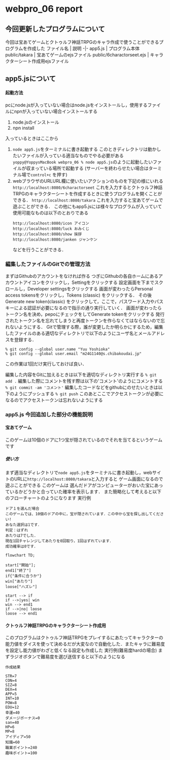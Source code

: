 # webpro_06 report
## 今回更新したプログラムについて
今回は宝あてゲームとクトゥルフ神話TRPGのキャラ作成で使うことができるプログラムを作成した
ファイル名 | 説明
-|-
app5.js | プログラム本体
public/takara |  宝あてゲームのejsファイル
public/6charactorseet.ejs | キャラクターシート作成用ejsファイル

## app5.jsについて
#### 起動方法
pcにnode.jsが入っていない場合はnode.jsをインストールし，使用するファイルにnpnが入っていない場合インストールする
1.  node.jsのインストール</br>
2.  npn install

入っているときはここから

1. ```node app5.js```をターミナルに書き起動する
このときディレクトリは動かしたいファイルが入っている適当なものでやる必要がある
```yoppy@YoppysMacBook webpro_06 % node app5.js```のように起動したいファイルが収まっている場所で起動する
(サーバーを終わらせたい場合はターミナル場で```control+c``` を押す)
1. webブラウザのURLURL欄に使いたいアクションのものを下記の様にいれる
    ```http://localhost:8080/6charactorseet```
    これを入力するとクトゥルフ神話TRPGのキャラクターシートを作成するときに使うプログラムを開くことができる．
    ```http://localhost:8080/takara```
    これを入力すると宝あてゲームで遊ぶことができる．
    この他にもapp5.jsには様々なプログラムが入っていて使用可能なものは以下のとおりである
    ```
    http://localhost:8080/icon アイコン
    http://localhost:8080/luck おみくじ
    http://localhost:8080/show 挨拶
    http://localhost:8080/janken ジャンケン
    ```
    などを行うことができる．

### 編集したファイルのGitでの管理方法
まずはGithubのアカウントをなければ作る 
つぎにGithubの各自ホームにあるアカウントアイコンをクリックし，Settingをクリックする
設定画面を下までスクロールし，Developer settingsをクリックする
画面が変わったらPersonal access tokensをクリックし，Tokens (classic) をクリックする．
その後Generate new token(classic) をクリックして，ここで，パスワード入力やパスキーによる認証が必要になるので指示の通り実行していく．
画面が変わったらトークン名を決め，pepoにチェックをしてGenerate tokenをクリックする
発行されたトークン名を忘れてしまうと再度トークンを作らなくてはならないので忘れないようにする．
Gitで管理する際，誰が変更したか明らかにするため，編集したファイルのある適切なディレクトリで以下のようにユーザ名とメールアドレスを登録する．
```
% git config --global user.name "Yuu Yoshioka"
% git config --global user.email "m24G1140@s.chibakoudai.jp"
```
この作業は1回だけ実行しておけば良い．

編集した内容をGitに加えるときは以下を適切なディレクトリ実行する
```% git add .```
編集した際にコメントを残す際は以下の'コメント'のようにコメントする
```% git commit -am 'コメント'```
編集したコードなどをgithubにのせたいときは以下のようにプッシュする
```% git push```
このあとここでアクセストークンが必要になるのでアクセストークンは忘れないようにする

### app5.js 今回追加した部分の機能説明
#### 宝あてゲーム
このゲームは10個のドアに1つ宝が隠されているのでそれを当てるというゲームです
##### 使い方
まず適当なディレクトリで```node app5.js```をターミナルに書き起動し，webサイトのURLに```http://localhost:8080/takara```と入力すると
ゲーム画面になるので遊ぶことができる
このゲームは
選んだドアがコンピューターがおいた宝にあっているかどうかと合っていた確率を表示します．
また簡略化して考えると以下のフローチャートのようになります
実行例
```
ドア１を選んだ場合
このゲームでは、10個のドアの中に，宝が隠されています．この中から宝を探し出してください!
あなた選択は1です．
判定：はずれ
あたりは7でした．
現在1回チャレンジしてあたりを0回取り，1回はずれています．
成功確率は0です．
```
```mermaid
flowchart TD;

start["開始"];
end1["終了"]
if{"条件に合うか"}
win["あたり"]
loose["ハズレ"]

start --> if
if -->|yes| win
win --> end1
if -->|no| loose
loose --> end1
```

#### クトゥルフ神話TRPGのキャラクターシート作成用
このプログラムはクトゥルフ神話TRPGをプレイするにあたってキャラクターの能力値をダイスを使って決めるだが大変なので自動化した．またキャラに難易度を設定し能力値がわざと低くなる設定も作成した
実行例(難易度hardの場合)
まずラジオボタンで難易度を選び送信すると以下のようになる
```
作成結果

STR=7
CON=4
SIZ=8
DEX=4
APP=5
INT=10
POW=8
EDU=12
幸運=40
ダメージボーナス=0
san=40
HP=6
MP=8
アイディア=50
知識=60
職業ポイント=240
趣味ポイント=100
```
